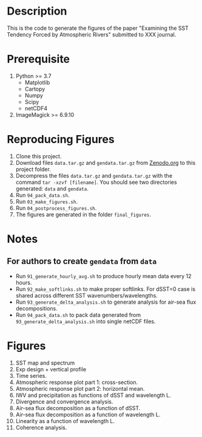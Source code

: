# Description
This is the code to generate the figures of the paper "Examining the SST Tendency Forced by Atmospheric Rivers" submitted to XXX journal.

# Prerequisite

1. Python >= 3.7
    - Matplotlib
    - Cartopy
    - Numpy
    - Scipy
    - netCDF4
2. ImageMagick >= 6.9.10

# Reproducing Figures

1. Clone this project.
2. Download files `data.tar.gz` and `gendata.tar.gz` from [Zenodo.org](https://zenodo.org/records/14247083?preview=1&token=eyJhbGciOiJIUzUxMiJ9.eyJpZCI6IjdhYjZmMWQ4LWFhZDctNDViNy1hZTZlLWY0NzA3OWMyZWY4YSIsImRhdGEiOnt9LCJyYW5kb20iOiI1YzFmYTMyNTY3YjM2ZGIwZjdiMDY5OTYxNWQ1YjJiZiJ9.64REpR8jV1907i5UubGb7ZUlXwZAFtQuVyTCDxxhIegLW_oZxKNrXFytxYeVwoa6QcgbC-NVUOzppaadJ-CjQg) to this project folder.
3. Decompress the files `data.tar.gz` and `gendata.tar.gz` with the command `tar -xzvf [filename]`. You should see two directories generated: `data` and `gendata`.
4. Run `94_pack_data.sh`.
5. Run `03_make_figures.sh`.
6. Run `04_postprocess_figures.sh`.
7. The figures are generated in the folder `final_figures`.

# Notes

## For authors to create `gendata` from `data`

- Run `91_generate_hourly_avg.sh` to produce hourly mean data every 12 hours.
- Run `92_make_softlinks.sh` to make proper softlinks. For dSST=0 case is shared across different SST wavenumbers/wavelengths.
- Run `93_generate_delta_analysis.sh` to generate analysis for air-sea flux decompositions.
- Run `94_pack_data.sh` to pack data generated from `93_generate_delta_analysis.sh` into single netCDF files.

# Figures

1. SST map and spectrum
2. Exp design + vertical profile
3. Time series.
4. Atmospheric response plot part 1: cross-section.
5. Atmospheric response plot part 2: horizontal mean.
6. IWV and precipitation as functions of dSST and wavelength L.
7. Divergence and convergence analysis.
8. Air-sea flux decomposition as a function of dSST.
9. Air-sea flux decomposition as a function of wavelength L.
10. Linearity as a function of wavelength L.
11. Coherence analysis.


